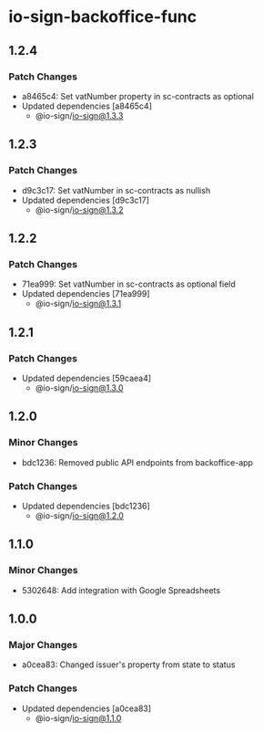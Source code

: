 # io-sign-backoffice-func

## 1.2.4

### Patch Changes

- a8465c4: Set vatNumber property in sc-contracts as optional
- Updated dependencies [a8465c4]
  - @io-sign/io-sign@1.3.3

## 1.2.3

### Patch Changes

- d9c3c17: Set vatNumber in sc-contracts as nullish
- Updated dependencies [d9c3c17]
  - @io-sign/io-sign@1.3.2

## 1.2.2

### Patch Changes

- 71ea999: Set vatNumber in sc-contracts as optional field
- Updated dependencies [71ea999]
  - @io-sign/io-sign@1.3.1

## 1.2.1

### Patch Changes

- Updated dependencies [59caea4]
  - @io-sign/io-sign@1.3.0

## 1.2.0

### Minor Changes

- bdc1236: Removed public API endpoints from backoffice-app

### Patch Changes

- Updated dependencies [bdc1236]
  - @io-sign/io-sign@1.2.0

## 1.1.0

### Minor Changes

- 5302648: Add integration with Google Spreadsheets

## 1.0.0

### Major Changes

- a0cea83: Changed issuer's property from state to status

### Patch Changes

- Updated dependencies [a0cea83]
  - @io-sign/io-sign@1.1.0
